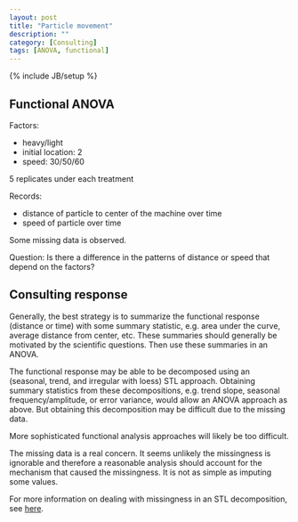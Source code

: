 ```yaml
---
layout: post
title: "Particle movement"
description: ""
category: [Consulting]
tags: [ANOVA, functional]
---
```


{% include JB/setup %}

## Functional ANOVA

Factors:
- heavy/light
- initial location: 2 
- speed: 30/50/60

5 replicates under each treatment

Records: 
 - distance of particle to center of the machine over time
 - speed of particle over time
 
Some missing data is observed. 
 
Question: Is there a difference in the patterns of distance or speed that 
depend on the factors?


## Consulting response

Generally, the best strategy is to summarize the functional response 
(distance or time) with some summary statistic, 
e.g. area under the curve, average distance from center, etc.
These summaries should generally be motivated by the scientific questions.
Then use these summaries in an ANOVA. 

The functional response may be able to be decomposed using an 
(seasonal, trend, and irregular with loess) STL approach.
Obtaining summary statistics from these decompositions, 
e.g. trend slope, seasonal frequency/amplitude, or error variance,
would allow an ANOVA approach as above.
But obtaining this decomposition may be difficult due to the missing data. 

More sophisticated functional analysis approaches will likely be too difficult.

The missing data is a real concern. It seems unlikely the missingness is 
ignorable and therefore a reasonable analysis should account for the mechanism
that caused the missingness. 
It is not as simple as imputing some values.

For more information on dealing with missingness in an STL decomposition, 
see [here](https://stats.stackexchange.com/questions/34781/stl-on-time-series-with-missing-values-for-anomaly-detection).
 
